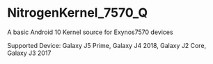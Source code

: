 # NitrogenKernel_7570_Q

 A basic Android 10 Kernel source for Exynos7570 devices 

Supported Device: Galaxy J5 Prime, Galaxy J4 2018, Galaxy J2 Core, Galaxy J3 2017
